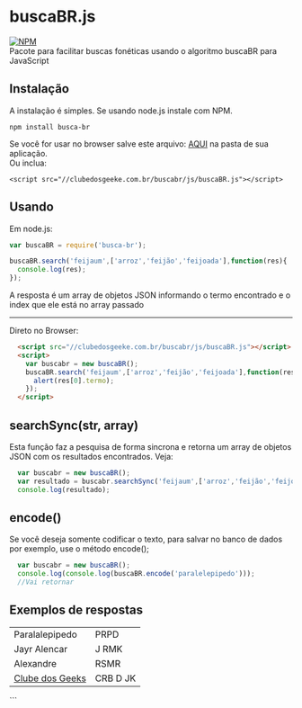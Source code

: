 # buscaBR.js
[![NPM](https://nodei.co/npm/sqlite-sync.png?downloads=true&downloadRank=true)](https://nodei.co/npm/sqlite-sync/)
<br/>
Pacote para facilitar buscas fonéticas usando o algoritmo buscaBR para JavaScript

## Instalação
A instalação é simples. Se usando node.js instale com NPM.
```
npm install busca-br
```

Se você for usar no browser salve este arquivo: <a href="https://raw.githubusercontent.com/JayrAlencar/buscaBR.js/master/browser/buscaBR.js">AQUI</a> na pasta de sua aplicação.
<br/>
Ou inclua:
```
<script src="//clubedosgeeke.com.br/buscabr/js/buscaBR.js"></script>
```

## Usando
Em node.js:
```js
var buscaBR = require('busca-br');

buscaBR.search('feijaum',['arroz','feijão','feijoada'],function(res){
  console.log(res);
});

```
A resposta é um array de objetos JSON informando o termo encontrado e o index que ele está no array passado
<hr/>
Direto no Browser:

```html
  <script src="//clubedosgeeke.com.br/buscabr/js/buscaBR.js"></script>
  <script>
    var buscabr = new buscaBR();
    buscaBR.search('feijaum',['arroz','feijão','feijoada'],function(res){
      alert(res[0].termo);
    });
  </script>
```
## searchSync(str, array)
Esta função faz a pesquisa de forma sincrona e retorna um array de objetos JSON com os resultados encontrados. Veja:
```js
  var buscabr = new buscaBR();
  var resultado = buscabr.searchSync('feijaum',['arroz','feijão','feijoada']);
  console.log(resultado);
```

## encode()
Se você deseja somente codificar o texto, para salvar no banco de dados por exemplo, use o método encode();
```js
  var buscabr = new buscaBR();
  console.log(console.log(buscaBR.encode('paralelepipedo')));
  //Vai retornar 
```  
## Exemplos de respostas
<table>
  <tr>
    <td>Paralalepipedo</td>
    <td>PRPD</td>
  </tr>
  <tr>
    <td>Jayr Alencar</td>
    <td>J RMK</td>
  </tr>
  <tr>
    <td>Alexandre</td>
    <td>RSMR</td>
  </tr>
   <tr>
    <td><a href="//clubedosgeeks.com.br">Clube dos Geeks</a></td>
    <td>CRB D JK</td>
  </tr>
</table>
```
